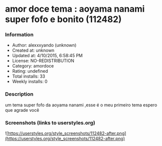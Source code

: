 # amor doce tema : aoyama nanami super fofo e bonito (112482)

### Information
- Author: alexxxyando (unknown)
- Created at: unknown
- Updated at: 4/10/2015, 6:58:45 PM
- License: NO-REDISTRIBUTION
- Category: amordoce
- Rating: undefined
- Total installs: 33
- Weekly installs: 0


### Description
um tema super fofo da aoyama nanami ,esse é o meu primeiro tema espero que agrade você


### Screenshots (links to userstyles.org)
![https://userstyles.org/style_screenshots/112482-after.png](https://userstyles.org/style_screenshots/112482-after.png)


